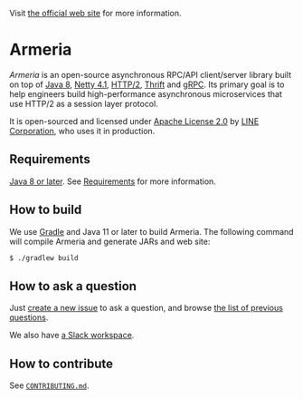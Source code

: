 Visit [the official web site](https://line.github.io/armeria/) for more information.

# Armeria

_Armeria_ is an open-source asynchronous RPC/API client/server library built on top of
[Java 8](https://go.java/), [Netty 4.1](https://netty.io/), [HTTP/2](https://http2.github.io/),
[Thrift](https://thrift.apache.org/) and [gRPC](https://grpc.io/). Its primary goal is to help engineers build
high-performance asynchronous microservices that use HTTP/2 as a session layer protocol.

It is open-sourced and licensed under [Apache License 2.0](https://tldrlegal.com/license/apache-license-2.0-(apache-2.0))
by [LINE Corporation](https://linecorp.com/en/), who uses it in production.

## Requirements

[Java 8 or later](https://adoptopenjdk.net/).
See [Requirements](https://line.github.io/armeria/setup.html#requirements) for more information.

## How to build

We use [Gradle](https://gradle.org/) and Java 11 or later to build Armeria.
The following command will compile Armeria and generate JARs and web site:

```bash
$ ./gradlew build
```

## How to ask a question

Just [create a new issue](https://github.com/line/armeria/issues/new) to ask a question, and browse
[the list of previous questions](https://github.com/line/armeria/issues?q=label%3Aquestion).

We also have [a Slack workspace](https://join.slack.com/t/line-armeria/shared_invite/enQtNjIxNDU1ODU1MTI2LWRlMGRjMzIwOTIzMzA2NDA1NGMwMTg2MTA3MzE4MDYyMjUxMjRlNWRiZTc1N2Q3ZGRjNDA5ZDZhZTI1NGEwODk).

## How to contribute

See [`CONTRIBUTING.md`](CONTRIBUTING.md).
